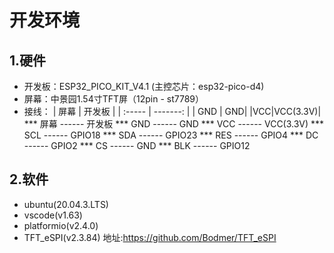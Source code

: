 # 开发环境
## 1.硬件
* 开发板：ESP32_PICO_KIT_V4.1 (主控芯片：esp32-pico-d4)
* 屏幕：中景园1.54寸TFT屏（12pin - st7789）
* 接线： 
| 屏幕 | 开发板 |
| :----- 	| -------:	 |
| GND | GND|
|VCC|VCC(3.3V)|
*** 屏幕 ------ 开发板
*** GND ------ GND
*** VCC ------ VCC(3.3V)
*** SCL ------ GPIO18
*** SDA ------ GPIO23
*** RES ------ GPIO4
*** DC ------ GPIO2
*** CS ------ GND
*** BLK ------ GPIO12
## 2.软件
* ubuntu(20.04.3.LTS)
* vscode(v1.63)
* platformio(v2.4.0)
* TFT_eSPI(v2.3.84) 地址:https://github.com/Bodmer/TFT_eSPI 
